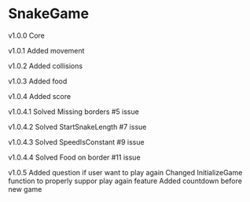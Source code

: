 # SnakeGame
v1.0.0
Core

v1.0.1
Added movement

v1.0.2
Added collisions

v1.0.3
Added food

v1.0.4
Added score

v1.0.4.1
Solved Missing borders #5 issue

v1.0.4.2
Solved StartSnakeLength #7 issue

v1.0.4.3
Solved SpeedIsConstant #9 issue

v1.0.4.4
Solved Food on border #11 issue

v1.0.5
Added question if user want to play again
Changed InitializeGame function to properly suppor play again feature
Added countdown before new game